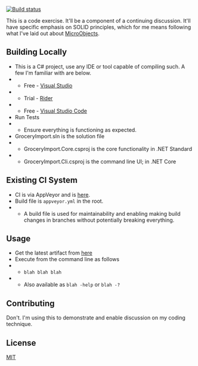 [![Build status](https://ci.appveyor.com/api/projects/status/4acske7n20xws4oi/branch/master?svg=true)](https://ci.appveyor.com/project/Fyzxs/code-exercise-services/branch/master)

This is a code exercise. It'll be a component of a continuing discussion. It'll have specific emphasis on SOLID principles, which for me means following what I've laid out about [MicroObjects](https://quinngil.com/uobjects/).


## Building Locally
* This is a C# project, use any IDE or tool capable of compiling such. A few I'm familiar with are below.
* * Free - [Visual Studio](https://visualstudio.microsoft.com/vs/community/)
* * Trial - [Rider](https://www.jetbrains.com/rider/)
* * Free - [Visual Studio Code](https://code.visualstudio.com/docs/languages/csharp)
* Run Tests
* * Ensure everything is functioning as expected.
* GroceryImport.sln is the solution file
* * GroceryImport.Core.csproj is the core functionality in .NET Standard
* * GroceryImport.Cli.csproj is the command line UI; in .NET Core

## Existing CI System
* CI is via AppVeyor and is [here](https://ci.appveyor.com/project/Fyzxs/code-exercise-services).
* Build file is `appveyor.yml` in the root.
* * A build file is used for maintainability and enabling making build changes in branches without potentially breaking everything. 

## Usage
* Get the latest artifact from [here](TODO:LINK_ME)
* Execute from the command line as follows
* * `blah blah blah`
* * Also available as `blah -help` or `blah -?`

## Contributing
Don't.
I'm using this to demonstrate and enable discussion on my coding technique. 

## License
[MIT](https://choosealicense.com/licenses/mit/)